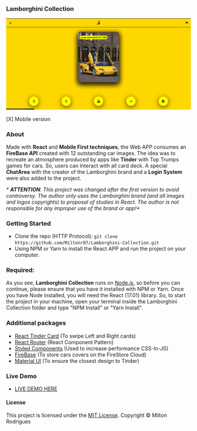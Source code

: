 ### Lamborghini Collection

![Screen Shot](https://github.com/Miltonr87/Lamborghini-Collection/blob/main/lamborghini.png)

[X] Mobile version

### About

Made with **React** and **Mobile First techniques**, the Web APP consumes an **FireBase API** created with 12 outstanding car images. The idea was to recreate an atmosphere produced by apps like **Tinder** with Top Trumps games for cars. So, users can interact with all card deck. A special **ChatArea** with the creator of the Lamborghini brand and a **Login System** were also added to the project. 

_* **ATTENTION**: This project was changed after the first version to avoid controversy. The author only uses the Lamborghini brand (and all images and logos copyrights) to proposal of studies in React. The author is not responsible for any improper use of the brand or app!*_

### Getting Started

- Clone the repo (HTTP Protocol): ```git clone https://github.com/Miltonr87/Lamborghini-Collection.git```
- Using NPM or Yarn to install the React APP and run the project on your computer. 

### Required:

As you see, **Lamborghini Collection** runs on [Node.js](https://nodejs.org/), so before you can continue, please ensure that you have it installed with NPM or Yarn. Once you have Node installed, you will need the React (17.01) library. So, to start the project in your machine, open your terminal inside the Lamborghini Collection folder and type "NPM Install" or "Yarn Install".

### Additional packages
- [React Tinder Card](https://github.com/3DJakob/react-tinder-card) (To swipe Left and Right cards)
- [React Router](https://reactrouter.com/) (React Component Pattern)
- [Styled Components](https://github.com/styled-components/styled-components) (Used to increase performance CSS-In-JS)
- [FireBase](https://firebase.google.com/) (To store cars covers on the FireStore Cloud)
- [Material UI](https://material-ui.com/pt/) (To ensure the closest design to Tinder)

### Live Demo 

- [LIVE DEMO HERE](https://playboy-classics.miltonr87.vercel.app/)

#### License

This project is licensed under the [MIT License](https://magno.mit-license.org/2018). Copyright © Milton Rodrigues
